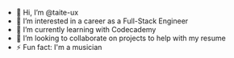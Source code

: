 - 👋 Hi, I’m @taite-ux
- 👀 I’m interested in a career as a Full-Stack Engineer
- 🌱 I’m currently learning with Codecademy
- 💞️ I’m looking to collaborate on projects to help with my resume
- ⚡ Fun fact: I'm a musician 

<!---
taite-ux/taite-ux is a ✨ special ✨ repository because its `README.md` (this file) appears on your GitHub profile.
You can click the Preview link to take a look at your changes.
--->
